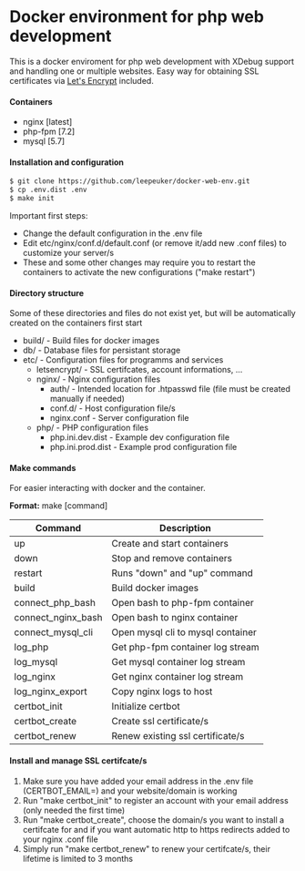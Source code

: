 # Docker environment for php web development 
This is a docker enviroment for php web development with XDebug support and handling one or multiple websites. Easy way for obtaining SSL certificates via [Let's Encrypt](https://letsencrypt.org/) included. 

#### Containers
- nginx [latest]
- php-fpm [7.2]
- mysql [5.7]

#### Installation and configuration

```sh
$ git clone https://github.com/leepeuker/docker-web-env.git
$ cp .env.dist .env
$ make init
```

Important first steps:
  - Change the default configuration in the .env file 
  - Edit etc/nginx/conf.d/default.conf (or remove it/add new .conf files) to customize your server/s
  - These and some other changes may require you to restart the containers to activate the new configurations ("make restart")
  
#### Directory structure
Some of these directories and files do not exist yet, but will be automatically created on the containers first start
- build/ - Build files for docker images
- db/ - Database files for persistant storage
- etc/ - Configuration files for programms and services
  - letsencrypt/ - SSL certifcates, account informations, ...
  - nginx/ - Nginx configuration files 
    - auth/ - Intended location for .htpasswd file (file must be created manually if needed)
    - conf.d/ - Host configuration file/s
    - nginx.conf - Server configuration file
  - php/ - PHP configuration files 
    - php.ini.dev.dist - Example dev configuration file
    - php.ini.prod.dist - Example prod configuration file

#### Make commands
For easier interacting with docker and the container.

 **Format:** make [command]

| Command | Description |
| ------ | ------ |
| up | Create and start containers |
| down | Stop and remove containers |
| restart | Runs "down" and "up" command |
| build | Build docker images |
| connect_php_bash | Open bash to php-fpm container |
| connect_nginx_bash | Open bash to nginx container |
| connect_mysql_cli | Open mysql cli to mysql container |
| log_php | Get php-fpm container log stream |
| log_mysql | Get mysql container log stream |
| log_nginx | Get nginx container log stream |
| log_nginx_export | Copy nginx logs to host |
| certbot_init | Initialize certbot |
| certbot_create | Create ssl certificate/s |
| certbot_renew | Renew existing ssl certificate/s |

#### Install and manage SSL certifcate/s
1. Make sure you have added your email address in the .env file (CERTBOT_EMAIL=) and your website/domain is working
2. Run "make certbot_init" to register an account with your email address (only needed the first time)
3. Run "make certbot_create", choose the domain/s you want to install a certifcate for and if you want automatic http to https redirects added to your nginx .conf file
4. Simply run "make certbot_renew" to renew your certifcate/s, their lifetime is limited to 3 months
